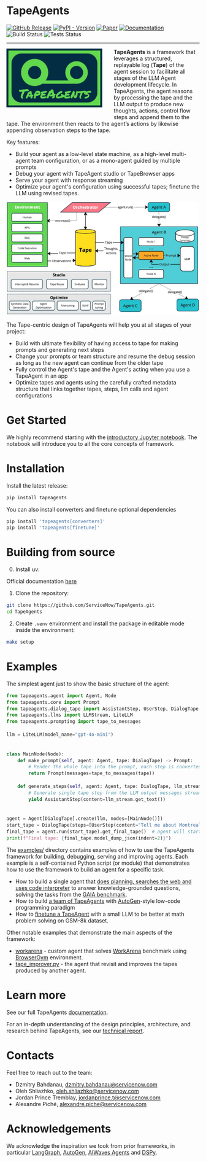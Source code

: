 
# TapeAgents

[![GitHub Release](https://img.shields.io/github/v/release/ServiceNow/TapeAgents?logo=bookstack&logoColor=white)](https://github.com/ServiceNow/TapeAgents/releases)
[![PyPI - Version](https://img.shields.io/pypi/v/TapeAgents?logo=pypi&logoColor=white)](https://pypi.org/project/TapeAgents/)
[![Paper](https://img.shields.io/badge/Arxiv-Paper-B31B1B?logo=arxiv)](https://arxiv.org/abs/2412.08445)
[![Documentation](https://img.shields.io/badge/MkDocs-Documentation-blue?logo=materialformkdocs&logoColor=white)](https://servicenow.github.io/TapeAgents/)
![Build Status](https://github.com/ServiceNow/TapeAgents/actions/workflows/build.yml/badge.svg)
![Tests Status](https://github.com/ServiceNow/TapeAgents/actions/workflows/python-tests.yml/badge.svg)

---
<img src="assets/logo.jpg" width="250" align="left" alt= "TapeAgents Logo" style="margin-right: 30px; margin-bottom: 30px" />

**TapeAgents** is a framework that leverages a structured, replayable log (**Tape**) of the agent session to facilitate all stages of the LLM Agent development lifecycle. In TapeAgents, the agent reasons by processing the tape and the LLM output to produce new thoughts, actions, control flow steps and append them to the tape. The environment then reacts to the agent’s actions by likewise appending observation steps to the tape.

Key features:

- Build your agent as a low-level state machine, as a high-level multi-agent team configuration, or as a mono-agent guided by multiple prompts
- Debug your agent with TapeAgent studio or TapeBrowser apps
- Serve your agent with response streaming
- Optimize your agent's configuration using successful tapes; finetune the LLM using revised tapes.

![TapeAgents Overview](assets/overview.jpg)

The Tape-centric design of TapeAgents will help you at all stages of your project:

- Build with ultimate flexibility of having access to tape for making prompts and generating next steps
- Change your prompts or team structure and resume  the debug session as long as the new agent can continue from the older tape
- Fully control the Agent's tape and the Agent's acting when you use a TapeAgent in an app
- Optimize tapes and agents using the carefully crafted metadata structure that links together tapes, steps, llm calls and agent configurations

# Get Started

We highly recommend starting with the [introductory Jupyter notebook](https://github.com/ServiceNow/TapeAgents/blob/main/intro.ipynb). The notebook will introduce you to all the core concepts of framework.

# Installation

Install the latest release:

```zsh
pip install tapeagents
```

You can also install converters and finetune optional dependencies

```zsh
pip install 'tapeagents[converters]'
pip install 'tapeagents[finetune]'
```

# Building from source

0. Install uv:

Official documentation [here](https://docs.astral.sh/uv/getting-started/installation/)

1. Clone the repository:

```zsh
git clone https://github.com/ServiceNow/TapeAgents.git
cd TapeAgents
```

2. Create `.venv` environment and install the package in editable mode inside the environment:

```zsh
make setup
```

# Examples

The simplest agent just to show the basic structure of the agent:

```python
from tapeagents.agent import Agent, Node
from tapeagents.core import Prompt
from tapeagents.dialog_tape import AssistantStep, UserStep, DialogTape
from tapeagents.llms import LLMStream, LiteLLM
from tapeagents.prompting import tape_to_messages

llm = LiteLLM(model_name="gpt-4o-mini")


class MainNode(Node):
    def make_prompt(self, agent: Agent, tape: DialogTape) -> Prompt:
        # Render the whole tape into the prompt, each step is converted to message
        return Prompt(messages=tape_to_messages(tape))

    def generate_steps(self, agent: Agent, tape: DialogTape, llm_stream: LLMStream):
        # Generate single tape step from the LLM output messages stream.
        yield AssistantStep(content=llm_stream.get_text())


agent = Agent[DialogTape].create(llm, nodes=[MainNode()])
start_tape = DialogTape(steps=[UserStep(content="Tell me about Montreal in 3 sentences")])
final_tape = agent.run(start_tape).get_final_tape()  # agent will start executing the first node
print(f"Final tape: {final_tape.model_dump_json(indent=2)}")
```

The [examples/](https://github.com/ServiceNow/TapeAgents/tree/main/examples) directory contains examples of how to use the TapeAgents framework for building, debugging, serving and improving agents. Each example is a self-contained Python script (or module) that demonstrates how to use the framework to build an agent for a specific task.

- How to build a single agent that [does planning, searches the web and uses code interpreter](https://github.com/ServiceNow/TapeAgents/tree/main/examples/gaia_agent) to answer knowledge-grounded questions, solving the tasks from the [GAIA benchmark](https://huggingface.co/spaces/gaia-benchmark/leaderboard).
- How to build [a team of TapeAgents](https://github.com/ServiceNow/TapeAgents/tree/main/examples/data_science) with [AutoGen](https://github.com/microsoft/autogen)-style low-code programming paradigm
- How to [finetune a TapeAgent](https://github.com/ServiceNow/TapeAgents/tree/main/examples/gsm8k_tuning) with a small LLM to be better at math problem solving on GSM-8k dataset.

Other notable examples that demonstrate the main aspects of the framework:

- [workarena](https://github.com/ServiceNow/TapeAgents/tree/main/examples/workarena) - custom agent that solves [WorkArena](https://github.com/ServiceNow/WorkArena) benchmark using [BrowserGym](https://github.com/ServiceNow/BrowserGym) environment.
- [tape_improver.py](https://github.com/ServiceNow/TapeAgents/tree/main/examples/tape_improver) - the agent that revisit and improves the tapes produced by another agent.

# Learn more

See our full TapeAgents [documentation](https://servicenow.github.io/TapeAgents/).

For an in-depth understanding of the design principles, architecture, and research behind TapeAgents, see our [technical report](https://arxiv.org/abs/2412.08445).

# Contacts

Feel free to reach out to the team:

- Dzmitry Bahdanau, <dzmitry.bahdanau@servicenow.com>
- Oleh Shliazhko, <oleh.shliazhko@servicenow.com>
- Jordan Prince Tremblay, <jordanprince.t@servicenow.com>
- Alexandre Piché, <alexandre.piche@servicenow.com>

# Acknowledgements

We acknowledge the inspiration we took from prior frameworks, in particular [LangGraph](https://github.com/langchain-ai/langgraph), [AutoGen](https://github.com/microsoft/autogen), [AIWaves Agents](https://github.com/aiwaves-cn/agents) and [DSPy](https://github.com/stanfordnlp/dspy).
